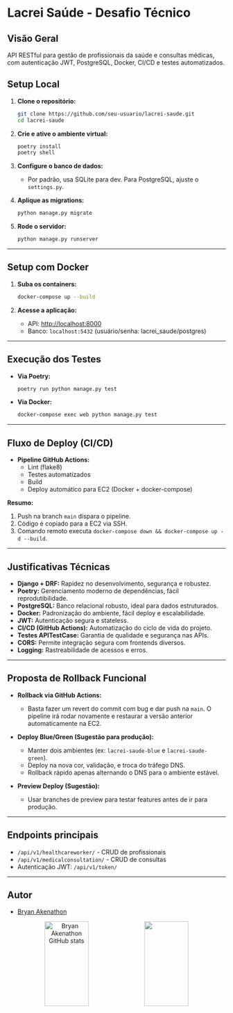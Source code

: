 # Lacrei Saúde - Desafio Técnico

## Visão Geral

API RESTful para gestão de profissionais da saúde e consultas médicas, com autenticação JWT, PostgreSQL, Docker, CI/CD e testes automatizados.

##  Setup Local

1. **Clone o repositório:**
   ```bash
   git clone https://github.com/seu-usuario/lacrei-saude.git
   cd lacrei-saude
   ```

2. **Crie e ative o ambiente virtual:**
   ```bash
   poetry install
   poetry shell
   ```

3. **Configure o banco de dados:**
   - Por padrão, usa SQLite para dev. Para PostgreSQL, ajuste o `settings.py`.

4. **Aplique as migrations:**
   ```bash
   python manage.py migrate
   ```

5. **Rode o servidor:**
   ```bash
   python manage.py runserver
   ```

---

##  Setup com Docker

1. **Suba os containers:**
   ```bash
   docker-compose up --build
   ```

2. **Acesse a aplicação:**
   - API: [http://localhost:8000](http://localhost:8000)
   - Banco: `localhost:5432` (usuário/senha: lacrei_saude/postgres)

---

##  Execução dos Testes

- **Via Poetry:**
  ```bash
  poetry run python manage.py test
  ```
- **Via Docker:**
  ```bash
  docker-compose exec web python manage.py test
  ```

---

##  Fluxo de Deploy (CI/CD)

- **Pipeline GitHub Actions:**
  - Lint (flake8)
  - Testes automatizados
  - Build
  - Deploy automático para EC2 (Docker + docker-compose)

**Resumo:**
1. Push na branch `main` dispara o pipeline.
2. Código é copiado para a EC2 via SSH.
3. Comando remoto executa `docker-compose down && docker-compose up -d --build`.

---

##  Justificativas Técnicas

- **Django + DRF:** Rapidez no desenvolvimento, segurança e robustez.
- **Poetry:** Gerenciamento moderno de dependências, fácil reprodutibilidade.
- **PostgreSQL:** Banco relacional robusto, ideal para dados estruturados.
- **Docker:** Padronização do ambiente, fácil deploy e escalabilidade.
- **JWT:** Autenticação segura e stateless.
- **CI/CD (GitHub Actions):** Automatização do ciclo de vida do projeto.
- **Testes APITestCase:** Garantia de qualidade e segurança nas APIs.
- **CORS:** Permite integração segura com frontends diversos.
- **Logging:** Rastreabilidade de acessos e erros.

---

##  Proposta de Rollback Funcional

- **Rollback via GitHub Actions:**
  - Basta fazer um revert do commit com bug e dar push na `main`. O pipeline irá rodar novamente e restaurar a versão anterior automaticamente na EC2.

- **Deploy Blue/Green (Sugestão para produção):**
  - Manter dois ambientes (ex: `lacrei-saude-blue` e `lacrei-saude-green`).
  - Deploy na nova cor, validação, e troca do tráfego DNS.
  - Rollback rápido apenas alternando o DNS para o ambiente estável.

- **Preview Deploy (Sugestão):**
  - Usar branches de preview para testar features antes de ir para produção.

---

##  Endpoints principais

- `/api/v1/healthcareworker/` - CRUD de profissionais
- `/api/v1/medicalconsultation/` - CRUD de consultas
- Autenticação JWT: `/api/v1/token/`

---

##  Autor

- [Bryan Akenathon](https://github.com/akeenathon)

<div align="center">  
  <img width="45%" height="195px" src="https://github-readme-stats.vercel.app/api?username=akeenathon&show_icons=true&count_private=true&hide_border=true&title&theme=github_dark_icons=true&bg_color=00000000" alt="Bryan Akenathon GitHub stats" /> 
  <img width="45%" height="195px" src="https://github-readme-stats.vercel.app/api/top-langs/?username=akeenathon&layout=compact&hide_border=true&title&theme=github_dark_icons=true&bg_color=00000000" />
</div>
